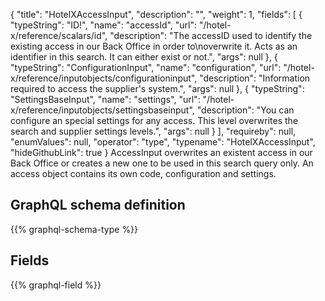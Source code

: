 {
  "title": "HotelXAccessInput",
  "description": "",
  "weight": 1,
  "fields": [
    {
      "typeString": "ID!",
      "name": "accessId",
      "url": "/hotel-x/reference/scalars/id",
      "description": "The accessID used to identify the existing access in our Back Office in order to\noverwrite it. Acts as an identifier in this search. It can either exist or not.",
      "args": null
    },
    {
      "typeString": "ConfigurationInput",
      "name": "configuration",
      "url": "/hotel-x/reference/inputobjects/configurationinput",
      "description": "Information required to access the supplier's system.",
      "args": null
    },
    {
      "typeString": "SettingsBaseInput",
      "name": "settings",
      "url": "/hotel-x/reference/inputobjects/settingsbaseinput",
      "description": "You can configure an special settings for any access. This level overwrites the search and supplier settings levels.",
      "args": null
    }
  ],
  "requireby": null,
  "enumValues": null,
  "operator": "type",
  "typename": "HotelXAccessInput",
  "hideGithubLink": true
}
AccessInput overwrites an existent access in our Back Office or creates a new
one to be used in this search query only. An access object contains its own code, configuration and settings.
## GraphQL schema definition

{{% graphql-schema-type %}}

## Fields

{{% graphql-field %}}
